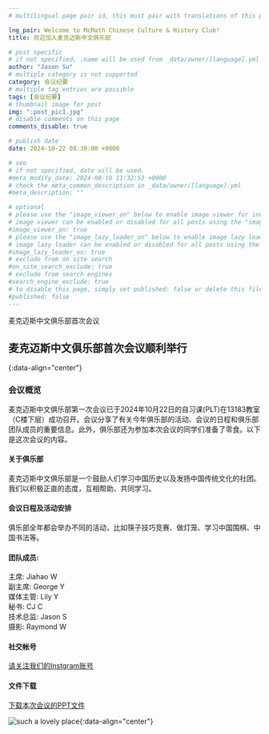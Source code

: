 ```yaml
---
# multilingual page pair id, this must pair with translations of this page. (This name must be unique)

lng_pair: Welcome to McMath Chinese Culture & History Club!
title: 欢迎加入麦克迈斯中文俱乐部

# post specific
# if not specified, .name will be used from _data/owner/[language].yml
author: "Jason Su"
# multiple category is not supported
category: 会议纪要
# multiple tag entries are possible
tags: [会议纪要]
# thumbnail image for post
img: ":post_pic1.jpg"
# disable comments on this page
comments_disable: true

# publish date
date: 2024-10-22 08:30:00 +0000

# seo
# if not specified, date will be used.
#meta_modify_date: 2024-08-10 11:32:53 +0900
# check the meta_common_description in _data/owner/[language].yml
#meta_description: ""

# optional
# please use the "image_viewer_on" below to enable image viewer for individual pages or posts (_posts/ or [language]/_posts folders).
# image viewer can be enabled or disabled for all posts using the "image_viewer_posts: true" setting in _data/conf/main.yml.
#image_viewer_on: true
# please use the "image_lazy_loader_on" below to enable image lazy loader for individual pages or posts (_posts/ or [language]/_posts folders).
# image lazy loader can be enabled or disabled for all posts using the "image_lazy_loader_posts: true" setting in _data/conf/main.yml.
#image_lazy_loader_on: true
# exclude from on site search
#on_site_search_exclude: true
# exclude from search engines
#search_engine_exclude: true
# to disable this page, simply set published: false or delete this file
#published: false
---
```


<!-- outline-start -->

麦克迈斯中文俱乐部首次会议

<!-- outline-end -->

## 麦克迈斯中文俱乐部首次会议顺利举行
{:data-align="center"}

### 会议概览
麦克迈斯中文俱乐部第一次会议已于2024年10月22日的自习课(PLT)在13183教室（C楼下层）成功召开。会议分享了有关今年俱乐部的活动、会议的日程和俱乐部团队成员的重要信息。此外，俱乐部还为参加本次会议的同学们准备了零食。以下是这次会议的内容。

#### 关于俱乐部
麦克迈斯中文俱乐部是一个鼓励人们学习中国历史以及发扬中国传统文化的社团。我们以积极正直的态度，互相帮助、共同学习。


#### 会议日程及活动安排
俱乐部全年都会举办不同的活动，比如筷子技巧竞赛、做灯笼、学习中国围棋、中国书法等。

#### 团队成员:
主席: Jiahao W<br />
副主席: George Y<br />
媒体主管: Lily Y<br />
秘书: CJ C<br />
技术总监: Jason S<br />
摄影: Raymond W

#### 社交帐号
<p><a href="https://www.instagram.com/mcmath_chinesecultureclub/?igsh=cHZvdWp2M24yOWtq">请关注我们的Instgram账号</a></p>

#### 文件下载
<p><a href="https://1drv.ms/p/s!Arf9Tjdo5CE5ipp1UHz44NvO3WOvdw?e=ZVuaUd">下载本次会议的PPT文件</a></p>

![such a lovely place](:post_pic1.jpg){:data-align="center"}
